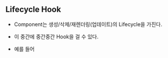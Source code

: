 ## Lifecycle Hook
- Component는 생성/삭제/재렌더링(업데이트)의 Lifecycle을 가진다.
- 이 중간에 중간중간 Hook을 걸 수 있다.
- 예를 들어 <Title> Component 등장 전/ 사라지기 전/ 업데이트 후 에 Hook을 활용해 어떤 동작 지시 가능

- 가장 유용한 Hook ```componentDidMount()``` ```componentWillUnmount()```
```
class Detail2 extends React.Component {
  componentDidMount(){
    //Detail2 컴포넌트가 Mount 되고나서 실행할 코드
  }
  componentWillUnmount(){
    //Detail2 컴포넌트가 Unmount 되기 전에 실행할 코드
  }
}
```

## useEffect Hook
- ```import {useEffect} from 'react';```로 import해 사용
- useEffect를 여러개 사용할 땐 적은 순서대로 순차적으로 실행된다.
- 기능1 : Component가 mount끝났을 때(첫 등장 후 로딩 끝난 후에)/ update 후(재렌더링 후)
    - function 컴포넌트 안 return()전에 작성
    ```jsx
    function Detail(props){

        useEffect(()=>{
            // 실행할 코드
        });

        return(
          <HTML/>
          )
    }      
    ```
    
- 기능2 : Component가 unmount될 때 (사라질 때)
    - useEffect()안 return에 함수 넣어 사용
    ```jsx
    function Detail(){

      useEffect(()=>{

        return function [함수명](){ 실행할 코드 } 
      });
    ```  
